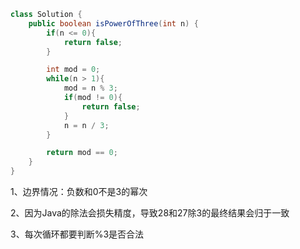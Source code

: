 ```java
class Solution {
    public boolean isPowerOfThree(int n) {
        if(n <= 0){
            return false;
        }

        int mod = 0;
        while(n > 1){
            mod = n % 3;
            if(mod != 0){
                return false;
            }
            n = n / 3;
        }

        return mod == 0;
    }
}
```

1、边界情况：负数和0不是3的幂次

2、因为Java的除法会损失精度，导致28和27除3的最终结果会归于一致

3、每次循环都要判断%3是否合法























































